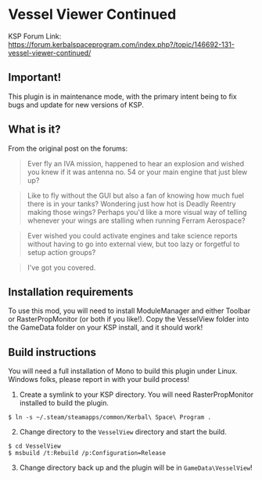 # Vessel Viewer Continued

KSP Forum Link: https://forum.kerbalspaceprogram.com/index.php?/topic/146692-131-vessel-viewer-continued/

## Important!

This plugin is in maintenance mode, with the primary intent being to fix bugs and update for new versions of KSP.

## What is it?

From the original post on the forums:

> Ever fly an IVA mission, happened to hear an explosion and wished you knew if it was antenna no. 54 or your main engine that just blew up?

> Like to fly without the GUI but also a fan of knowing how much fuel there is in your tanks? Wondering just how hot is Deadly Reentry making those wings? Perhaps you'd like a more visual way of telling whenever your wings are stalling when running Ferram Aerospace?

> Ever wished you could activate engines and take science reports without having to go into external view, but too lazy or forgetful to setup action groups?

> I've got you covered.

## Installation requirements

To use this mod, you will need to install ModuleManager and either Toolbar or RasterPropMonitor (or both if you like!).  Copy the VesselView folder into the GameData folder on your KSP install, and it should work!

## Build instructions

You will need a full installation of Mono to build this plugin under Linux.  Windows folks, please report in with your build process!

1. Create a symlink to your KSP directory.  You will need RasterPropMonitor installed to build the plugin.

```shell
$ ln -s ~/.steam/steamapps/common/Kerbal\ Space\ Program .
```

2. Change directory to the `VesselView` directory and start the build.

```shell
$ cd VesselView
$ msbuild /t:Rebuild /p:Configuration=Release
```

3. Change directory back up and the plugin will be in `GameData\VesselView`!
